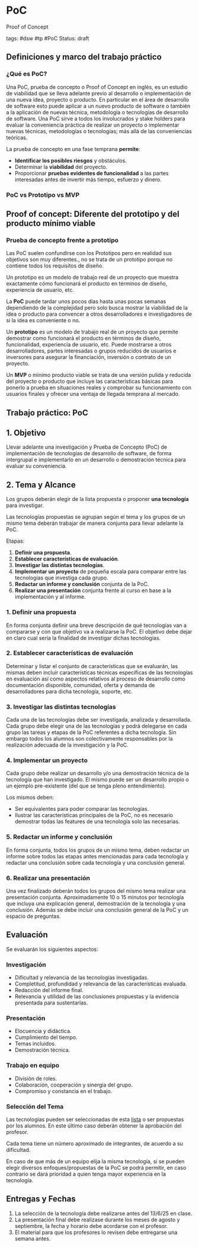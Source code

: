 # PoC
Proof of Concept

tags: #dsw #tp #PoC
Status: draft
## Definiciones y marco del trabajo práctico

### ¿Qué es PoC?
Una PoC, prueba de concepto o Proof of Concept en inglés, es un estudio de viabilidad que se lleva adelante previo al desarrollo o implementación de una nueva idea, proyecto o producto. En particular en el área de desarrollo de software esto puede aplicar a un nuevo producto de software o también a la aplicación de nuevas técnica, metodología o tecnologías de desarrollo de software. Una PoC sirve a todos los involucrados y stake holders para evaluar la conveniencia práctica de realizar un proyecto o implementar nuevas técnicas, metodologías o tecnologías; más allá de las conveniencias teóricas.

La prueba de concepto en una fase temprana **permite**:

- **Identificar los posibles riesgos** y obstáculos.
- Determinar la **viabilidad** del proyecto.
- Proporcionar **pruebas evidentes de funcionalidad** a las partes interesadas antes de invertir más tiempo, esfuerzo y dinero.

### PoC vs Prototipo vs MVP
## Proof of concept: Diferente del prototipo y del producto mínimo viable

### Prueba de concepto frente a prototipo

Las PoC suelen confundirse con los Prototipos pero en realidad sus objetivos son muy diferentes., no se trata de un prototipo porque no contiene todos los requisitos de diseño.

Un prototipo es un modelo de trabajo real de un proyecto que muestra exactamente cómo funcionará el producto en términos de diseño, experiencia de usuario, etc.

La **PoC** puede tardar unos pocos días hasta unas pocas semanas dependiendo de la complejidad pero solo busca mostrar la viabilidad de la idea o producto para convencer a otros desarrolladores e investigadores de si la idea es conveniente o no.

Un **prototipo** es un modelo de trabajo real de un proyecto que permite demostrar como funcionará el producto en términos de diseño, funcionalidad, experiencia de usuario, etc. Puede mostrarse a otros desarrolladores, partes interesadas o grupos reducidos de usuarios e inversores para asegurar la financiación, inversión o contrato de un proyecto.

Un **MVP** o mínimo producto viable se trata de una versión pulida y reducida del proyecto o producto que incluye las características básicas para ponerlo a prueba en situaciones reales y comprobar su funcionamiento con usuarios finales y ofrecer una ventaja de llegada temprana al mercado.

## Trabajo práctico: PoC
## 1. Objetivo

Llevar adelante una investigación y Prueba de Concepto (PoC) de implementación de tecnologías de desarrollo de software, de forma intergrupal e implementarlo en un desarrollo o demostración técnica para evaluar su conveniencia.

## 2. Tema y Alcance

Los grupos deberán elegir de la lista propuesta o proponer **una tecnología** para investigar.

Las tecnologías propuestas se agrupan según el tema y los grupos de un mismo tema deberán trabajar de manera conjunta para llevar adelante la PoC.

Etapas:
1. **Definir una propuesta**.
2. **Establecer características de evaluación**.
3. **Investigar las distintas tecnologías**.
4. **Implementar un proyecto** de pequeña escala para comparar entre las tecnologías que investiga cada grupo.
5. **Redactar un informe y conclusión** conjunta de la PoC.
6. **Realizar una presentación** conjunta frente al curso en base a la implementación y al informe.

### 1. Definir una propuesta
En forma conjunta definir una breve descripción de qué tecnologías van a compararse y con que objetivo va a realizarse la PoC. El objetivo debe dejar en claro cual sería la finalidad de investigar dichas tecnologías.
### 2. Establecer características de evaluación
Determinar y listar el conjunto de características que se evaluarán, las mismas deben incluir características técnicas específicas de las tecnologías en evaluación así como aspectos relativos al proceso de desarrollo como documentación disponible, comunidad, oferta y demanda de desarrolladores para dicha tecnología, soporte, etc. 
### 3. Investigar las distintas tecnologías
Cada una de las tecnologías debe ser investigada, analizada y desarrollada. Cada grupo debe elegir una de las tecnologías y podrá delegarse en cada grupo las tareas y etapas de la PoC referentes a dicha tecnología. Sin embargo todos los alumnos son colectivamente responsables por la realización adecuada de la investigación y la PoC.

### 4. Implementar un proyecto
Cada grupo debe realizar un desarrollo y/o una demostración técnica de la tecnología que han investigado. El mismo puede ser un desarrollo propio o un ejemplo pre-existente (del que se tenga pleno entendimiento).

Los mismos deben:
* Ser equivalentes para poder comparar las tecnologías.
* Ilustrar las características principales de la PoC, no es necesario demostrar todas las features de una tecnología solo las necesarias.
### 5. Redactar un informe y conclusión
En forma conjunta, todos los grupos de un mismo tema, deben redactar un informe sobre todos las etapas antes mencionadas para cada tecnología y redactar una conclusión sobre cada tecnología y una conclusión general.
### 6. Realizar una presentación
Una vez finalizado deberán todos los grupos del mismo tema realizar una presentación conjunta. Aproximadamente 10 o 15 minutos por tecnología que incluya una explicación general, demostración de la tecnología y una conclusión. Además se debe incluir una conclusión general de la PoC y un espacio de preguntas.

## Evaluación
Se evaluarán los siguientes aspectos:
### Investigación
* Dificultad y relevancia de las tecnologías investigadas.
* Completitud, profundidad y relevancia de las características evaluada.
* Redacción del informe final.
* Relevancia y utilidad de las conclusiones propuestas y la evidencia presentada para sustentarlas.

### Presentación
* Elocuencia y didáctica.
* Cumplimiento del tiempo.
* Temas incluidos.
* Demostración técnica.

### Trabajo en equipo
* División de roles.
* Colaboración, cooperación y sinergia del grupo.
* Compromiso y constancia en el trabajo.

### Selección del Tema
Las tecnologías pueden ser seleccionadas de esta [lista](https://docs.google.com/spreadsheets/d/1HgfmcgRuAshMqFU4jIAukmO_lR8CmdSk1F9nDUItQz4/edit?usp=sharing) o ser propuestas por los alumnos. En este último caso deberán obtener la aprobación del profesor.

Cada tema tiene un número aproximado de integrantes, de acuerdo a su dificultad.

En caso de que más de un equipo elija la misma tecnología, si se pueden elegir diversos enfoques/propuestas de la PoC se podrá permitir, en caso contrario se dará prioridad a quien tenga mayor experiencia en la tecnología.

## Entregas y Fechas

1. La selección de la tecnología debe realizarse antes del 13/6/25 en clase.
2. La presentación final debe realizase durante los meses de agosto y septiembre, la fecha y horario debe acordarse con el profesor.
3. El material para que los profesores lo revisen debe entregarse una semana antes.
